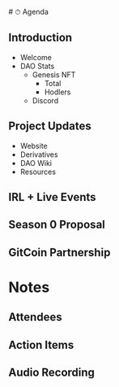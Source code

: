 # ⏱ Agenda

## Introduction

- Welcome
- DAO Stats
  - Genesis NFT
    - Total
    - Hodlers
  - Discord

## Project Updates

- Website
- Derivatives
- DAO Wiki
- Resources

## IRL + Live Events

## Season 0 Proposal

## GitCoin Partnership

# Notes

## Attendees

## Action Items

## Audio Recording
